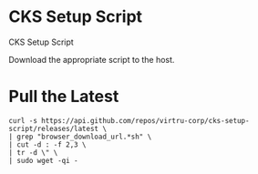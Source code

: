 # CKS Setup Script
CKS Setup Script

Download the appropriate script to the host.

# Pull the Latest
```
curl -s https://api.github.com/repos/virtru-corp/cks-setup-script/releases/latest \
| grep "browser_download_url.*sh" \
| cut -d : -f 2,3 \
| tr -d \" \
| sudo wget -qi -
```
